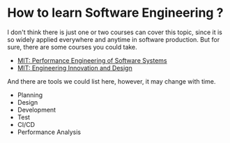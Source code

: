 # How to learn Software Engineering ?

I don't think there is just one or two courses can cover this topic, since it is so widely applied everywhere and anytime in software production. But for sure, there are some courses you could take.

* [MIT: Performance Engineering of Software Systems](https://ocw.mit.edu/courses/electrical-engineering-and-computer-science/6-172-performance-engineering-of-software-systems-fall-2010/)
* [MIT: Engineering Innovation and Design](https://ocw.mit.edu/courses/engineering-systems-division/esd-051j-engineering-innovation-and-design-fall-2012/)

And there are tools we could list here, however, it may change with time.

* Planning
* Design
* Development
* Test
* CI/CD
* Performance Analysis
